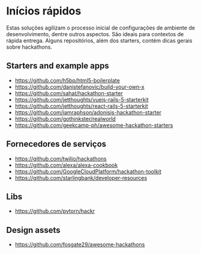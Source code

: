# Inícios rápidos
Estas soluções agilizam o processo inicial de configurações de ambiente de desenvolvimento, dentre outros aspectos.
São ideais para contextos de rápida entrega.
Alguns repositórios, além dos starters, contém dicas gerais sobre hackathons.

## Starters and example apps
- https://github.com/h5bp/html5-boilerplate
- https://github.com/danistefanovic/build-your-own-x 
- https://github.com/sahat/hackathon-starter
- https://github.com/jetthoughts/vuejs-rails-5-starterkit
- https://github.com/jetthoughts/react-rails-5-starterkit
- https://github.com/iamraphson/adonisjs-hackathon-starter
- https://github.com/gothinkster/realworld
- https://github.com/geekcamp-ph/awesome-hackathon-starters

## Fornecedores de serviços
- https://github.com/twilio/hackathons
- https://github.com/alexa/alexa-cookbook
- https://github.com/GoogleCloudPlatform/hackathon-toolkit
- https://github.com/starlingbank/developer-resources

## Libs
- https://github.com/pytorn/hackr

## Design assets
- https://github.com/fosgate29/awesome-hackathons
